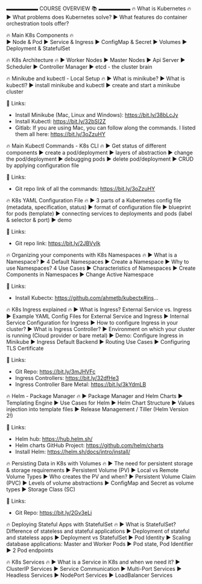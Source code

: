 ▬▬▬▬▬▬ COURSE OVERVIEW 📚  ▬▬▬▬▬▬
🔥  What is Kubernetes 🔥 
►  What problems does Kubernetes solve?
►  What features do container orchestration tools offer?

🔥  Main K8s Components 🔥  
►  Node & Pod
►  Service & Ingress
►  ConfigMap & Secret
►  Volumes
►  Deployment & StatefulSet

🔥  K8s Architecture 🔥
►  Worker Nodes
►  Master Nodes
►  Api Server
►  Scheduler
►  Controller Manager
►  etcd - the cluster brain

🔥  Minikube and kubectl - Local Setup 🔥
►  What is minikube?
►  What is kubectl?
►   install minikube and kubectl
►  create and start a minikube cluster

🔗 Links:
- Install Minikube (Mac, Linux and Windows): https://bit.ly/38bLcJy 
- Install Kubectl: https://bit.ly/32bSI2Z
- Gitlab: If you are using Mac, you can follow along the commands. I listed them all here: https://bit.ly/3oZzuHY

🔥  Main Kubectl Commands - K8s CLI 🔥
►  Get status of different components
►  create a pod/deployment
►  layers of abstraction
►  change the pod/deployment
►  debugging pods
►  delete pod/deployment
►  CRUD by applying configuration file

🔗 Links: 
- Git repo link of all the commands: https://bit.ly/3oZzuHY

🔥  K8s YAML Configuration File 🔥
►  3 parts of a Kubernetes config file (metadata, specification, status)
►  format of configuration file
►  blueprint for pods (template)
►  connecting services to deployments and pods (label & selector & port)
►  demo

🔗 Links:
- Git repo link: https://bit.ly/2JBVyIk

<!-- 🔥 Demo Project 🔥 ## Something up with the secrets portion of this. Since we cant view the GUI in a gcp vm through minikube, we will exclude this exercise. 
►  Deploying MongoDB and Mongo Express
►  MongoDB Pod
►  Secret
►  MongoDB Internal Service
►  Deployment Service and Config Map
►  Mongo Express External Service

🔗 Links:
- Git repo link: https://bit.ly/3jY6lJp -->

🔥  Organizing your components with K8s Namespaces 🔥
►  What is a Namespace?
►  4 Default Namespaces
►  Create a Namespace
►  Why to use Namespaces? 4 Use Cases
►  Characteristics of Namespaces
►  Create Components in Namespaces
►  Change Active Namespace

🔗 Links:
- Install Kubectx: https://github.com/ahmetb/kubectx#ins...

🔥  K8s Ingress explained 🔥
►  What is Ingress? External Service vs. Ingress
►  Example YAML Config Files for External Service and Ingress
►  Internal Service Configuration for Ingress
►  How to configure Ingress in your cluster?
►  What is Ingress Controller?
►  Environment on which your cluster is running (Cloud provider or bare metal)
►  Demo: Configure Ingress in Minikube
►  Ingress Default Backend
►  Routing Use Cases
►  Configuring TLS Certificate

🔗 Links:
- Git Repo: https://bit.ly/3mJHVFc
- Ingress Controllers: https://bit.ly/32dfHe3
- Ingress Controller Bare Metal: https://bit.ly/3kYdmLB

🔥  Helm - Package Manager 🔥
►  Package Manager and Helm Charts
►  Templating Engine
►  Use Cases for Helm
►  Helm Chart Structure
►  Values injection into template files
►  Release Management / Tiller (Helm Version 2!)

🔗 Links:
- Helm hub: https://hub.helm.sh/
- Helm charts GitHub Project: https://github.com/helm/charts
- Install Helm: https://helm.sh/docs/intro/install/

🔥  Persisting Data in K8s with Volumes 🔥
►  The need for persistent storage & storage requirements
►  Persistent Volume (PV)
►  Local vs Remote Volume Types
►  Who creates the PV and when?
►  Persistent Volume Claim (PVC)
►  Levels of volume abstractions
►  ConfigMap and Secret as volume types
►  Storage Class (SC)

🔗 Links:
- Git Repo: https://bit.ly/2Gv3eLi

🔥  Deploying Stateful Apps with StatefulSet 🔥
►  What is StatefulSet? Difference of stateless and stateful applications
►  Deployment of stateful and stateless apps
►  Deployment vs StatefulSet
►  Pod Identity
►  Scaling database applications: Master and Worker Pods
►  Pod state, Pod Identifier
►  2 Pod endpoints

🔥  K8s Services 🔥
►   What is a Service in K8s and when we need it?
►  ClusterIP Services
►  Service Communication
►  Multi-Port Services
►  Headless Services
►  NodePort Services
►  LoadBalancer Services